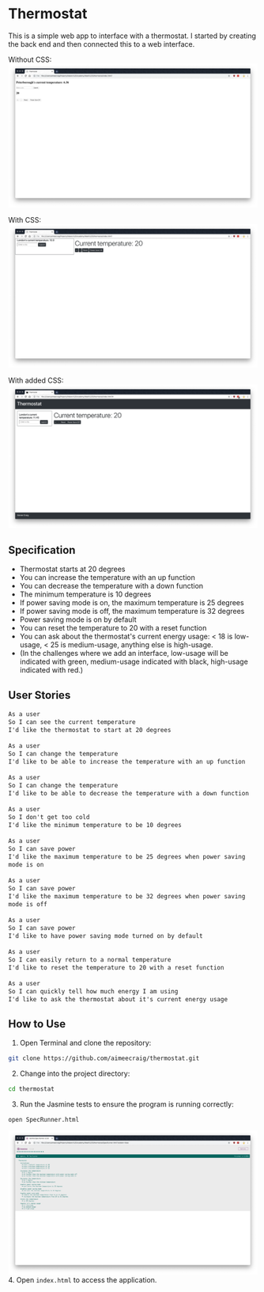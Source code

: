 # Thermostat #

This is a simple web app to interface with a thermostat. I started by creating the back end and then connected this to a web interface.

Without CSS:
![app-no-css](public/app-no-css.png)

With CSS:
![app-css](public/app-css.png)

With added CSS:
![app-added-css](public/app-added-css.png)

## Specification ##
* Thermostat starts at 20 degrees
* You can increase the temperature with an up function
* You can decrease the temperature with a down function
* The minimum temperature is 10 degrees
* If power saving mode is on, the maximum temperature is 25 degrees
* If power saving mode is off, the maximum temperature is 32 degrees
* Power saving mode is on by default
* You can reset the temperature to 20 with a reset function
* You can ask about the thermostat's current energy usage: < 18 is low-usage, < 25 is medium-usage, anything else is high-usage.
* (In the challenges where we add an interface, low-usage will be indicated with green, medium-usage indicated with black, high-usage indicated with red.)

## User Stories ##
```
As a user
So I can see the current temperature
I'd like the thermostat to start at 20 degrees

As a user
So I can change the temperature
I'd like to be able to increase the temperature with an up function

As a user
So I can change the temperature
I'd like to be able to decrease the temperature with a down function

As a user
So I don't get too cold
I'd like the minimum temperature to be 10 degrees

As a user
So I can save power
I'd like the maximum temperature to be 25 degrees when power saving mode is on

As a user
So I can save power
I'd like the maximum temperature to be 32 degrees when power saving mode is off

As a user
So I can save power
I'd like to have power saving mode turned on by default

As a user
So I can easily return to a normal temperature
I'd like to reset the temperature to 20 with a reset function

As a user
So I can quickly tell how much energy I am using
I'd like to ask the thermostat about it's current energy usage
```

## How to Use ##
1. Open Terminal and clone the repository:
```bash
git clone https://github.com/aimeecraig/thermostat.git
```
2. Change into the project directory:
```bash
cd thermostat
```
3. Run the Jasmine tests to ensure the program is running correctly:
```bash
open SpecRunner.html
```
![jasmine-tests](public/jasmine-tests.png)
4. Open `index.html` to access the application.
